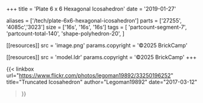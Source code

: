 +++
title = 'Plate 6 x 6 Hexagonal Icosahedron'
date  = '2019-01-27'

aliases = ['/tech/plate-6x6-hexagonal-icosahedron']
parts = ['27255', '4085c','3023']
size  = ['16s', '16s', '16s']
tags  = [
  'partcount-segment-7',
  'partcount-total-140',
  'shape-polyhedron-20',
]

[[resources]]
src              = 'image.png'
params.copyright = '©2025 BrickCamp'

[[resources]]
src              = 'model.ldr'
params.copyright = '©2025 BrickCamp'
+++

{{< linkbox
    url="https://www.flickr.com/photos/legoman19892/33250196252"
    title="Truncated Icosahedron"
    author="Legoman19892"
    date="2017-03-12"
>}}
